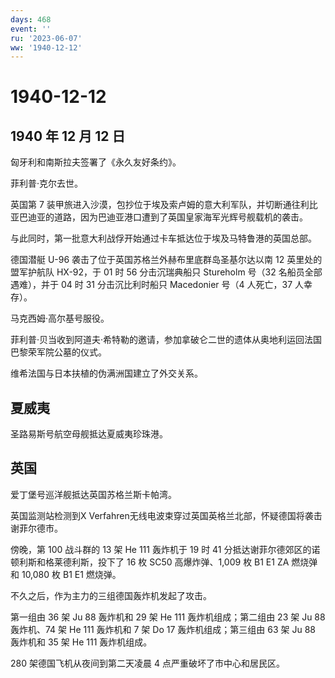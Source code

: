 ```yaml
---
days: 468
event: ''
ru: '2023-06-07'
ww: '1940-12-12'
---
```


# 1940-12-12

## 1940 年 12 月 12 日

匈牙利和南斯拉夫签署了《永久友好条约》。

菲利普·克尔去世。

英国第 7
装甲旅进入沙漠，包抄位于埃及索卢姆的意大利军队，并切断通往利比亚巴迪亚的道路，因为巴迪亚港口遭到了英国皇家海军光辉号舰载机的袭击。

与此同时，第一批意大利战俘开始通过卡车抵达位于埃及马特鲁港的英国总部。

德国潜艇 U-96 袭击了位于英国苏格兰外赫布里底群岛圣基尔达以南 12
英里处的盟军护航队 HX-92，于 01 时 56 分击沉瑞典船只 Stureholm 号（32
名船员全部遇难），并于 04 时 31 分击沉比利时船只 Macedonier 号（4
人死亡，37 人幸存）。

马克西姆·高尔基号服役。

菲利普·贝当收到阿道夫·希特勒的邀请，参加拿破仑二世的遗体从奥地利运回法国巴黎荣军院公墓的仪式。

维希法国与日本扶植的伪满洲国建立了外交关系。

## 夏威夷

圣路易斯号航空母舰抵达夏威夷珍珠港。

## 英国

爱丁堡号巡洋舰抵达英国苏格兰斯卡帕湾。

英国监测站检测到X
Verfahren无线电波束穿过英国英格兰北部，怀疑德国将袭击谢菲尔德市。

傍晚，第 100 战斗群的 13 架 He 111 轰炸机于 19 时 41
分抵达谢菲尔德郊区的诺顿利斯和格莱德利斯，投下了 16 枚 SC50
高爆炸弹、1,009 枚 B1 E1 ZA 燃烧弹和 10,080 枚 B1 E1 燃烧弹。

不久之后，作为主力的三组德国轰炸机发起了攻击。

第一组由 36 架 Ju 88 轰炸机和 29 架 He 111 轰炸机组成；第二组由 23 架 Ju
88 轰炸机、74 架 He 111 轰炸机和 7 架 Do 17 轰炸机组成；第三组由 63 架
Ju 88 轰炸机和 35 架 He 111 轰炸机组成。

280 架德国飞机从夜间到第二天凌晨 4 点严重破坏了市中心和居民区。